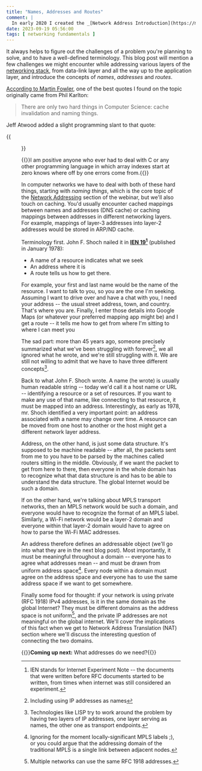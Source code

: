 ```yaml
---
title: "Names, Addresses and Routes"
comment: |
  In early 2020 I created the _[Network Address Introduction](https://my.ipspace.net/bin/get/Net101/NA1.1%20-%20Network%20Addressing%20Introduction.mp4?doccode=Net101)_ video as part of the _[How Networks Really Work webinar](https://www.ipspace.net/How_Networks_Really_Work)_. This blog post is an edited transcript of the first part of that video.
date: 2023-09-19 05:56:00
tags: [ networking fundamentals ]
---
```

It always helps to figure out the challenges of a problem you're planning to solve, and to have a well-defined terminology. This blog post will mention a few challenges we might encounter while addressing various layers of the [networking stack](/2019/09/on-usability-of-osi-layered-networking/), from data-link layer and all the way up to the application layer, and introduce the concepts of *names*, *addresses* and *routes*.

[According to Martin Fowler](https://martinfowler.com/bliki/TwoHardThings.html), one of the best quotes I found on the topic originally came from Phil Karlton:
<!--more-->
> There are only two hard things in Computer Science: cache invalidation and naming things.

Jeff Atwood added a slight programming slant to that quote:

{{<figure src="/2023/09/hard-things.png">}}

{{<note>}}I am positive anyone who ever had to deal with C or any other programming language in which array indexes start at zero knows where off by one errors come from.{{</note>}}

In computer networks we have to deal with both of these hard things, starting with _naming things_, which is the core topic of the [Network Addressing](https://my.ipspace.net/bin/list?id=Net101#ADDR) section of the webinar, but we'll also touch on caching. You'd usually encounter cached mappings between names and addresses (DNS cache) or caching mappings between addresses in different networking layers. For example, mappings of layer-3 addresses into layer-2 addresses would be stored in ARP/ND cache.

Terminology first. John F. Shoch nailed it in **[IEN 19](https://www.rfc-editor.org/ien/ien19.txt)[^IEN]** (published in January 1978):

[^IEN]: IEN stands for Internet Experiment Note -- the documents that were written before RFC documents started to be written, from times when internet was still considered an experiment.

* A name of a resource indicates what we seek
* An address where it is
* A route tells us how to get there.

For example, your first and last name would be the name of the resource. I want to talk to you, so you are the one I'm seeking. Assuming I want to drive over and have a chat with you, I need your address -- the usual street address, town, and country. That's where you are. Finally, I enter those details into Google Maps (or whatever your preferred mapping app might be) and I get a route -- it tells me how to get from where I'm sitting to where I can meet you

The sad part: more than 45 years ago, someone precisely summarized what we've been struggling with forever[^AN], we all ignored what he wrote, and we're still struggling with it. We are still not willing to admit that we have to have three different concepts[^LISP].

[^AN]: Including using IP addresses as names

[^LISP]: Technologies like LISP try to work around the problem by having two layers of IP addresses, one layer serving as names, the other one as transport endpoints.

Back to what John F. Shoch wrote. A name (he wrote) is usually human readable string -- today we'd call it a host name or URL -- identifying a resource or a set of resources. If you want to make any use of that name, like connecting to that resource, it must be mapped into an address. Interestingly, as early as 1978, mr. Shoch identified a very important point: an address associated with a name may change over time. A resource can be moved from one host to another or the host might get a different network layer address.

Address, on the other hand, is just some data structure. It's supposed to be machine readable -- after all, the packets sent from me to you have to be parsed by the machines called routers sitting in the middle. Obviously, if we want the packet to get from here to there, then everyone in the whole domain has to recognize what that data structure is and has to be able to understand the data structure. The global Internet would be such a domain.

If on the other hand, we're talking about MPLS transport networks, then an MPLS network would be such a domain, and everyone would have to recognize the format of an MPLS label. Similarly, a Wi-Fi network would be a layer-2 domain and everyone within that layer-2 domain would have to agree on how to parse the Wi-Fi MAC addresses. 

An address therefore defines an addressable object (we'll go into what they are in the next blog post). Most importantly, it must be meaningful throughout a domain -- everyone has to agree what addresses mean -- and must be drawn from uniform address space[^MAD]. Every node within a domain must agree on the address space and everyone has to use the same address space if we want to get somewhere.

[^MAD]: Ignoring for the moment locally-significant MPLS labels ;), or you could argue that the addressing domain of the traditional MPLS is a single link between adjacent nodes.

Finally some food for thought: if your network is using private (RFC 1918) IPv4 addresses, is it in the same domain as the global Internet? They must be different domains as the address space is not uniform[^MPA], and the private IP addresses are not meaningful on the global internet. We'll cover the implications of this fact when we get to Network Address Translation (NAT) section where we'll discuss the interesting question of connecting the two domains.

[^MPA]: Multiple networks can use the same RFC 1918 addresses.

{{<next-in-series page="/posts/2023/09/addresses-in-network-stack.md">}}**Coming up next:** What addresses do we need?{{</next-in-series>}}
